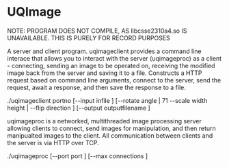 # UQImage

NOTE: PROGRAM DOES NOT COMPILE, AS libcsse2310a4.so IS UNAVAILABLE. THIS IS PURELY FOR RECORD PURPOSES

A server and client program. uqimageclient provides a command line interace that allows you to interact with the server (uqimageproc) as a client - connecting, sending an image to be operated on, receiving the modified image back from the server and saving it to a file. Constructs a HTTP request based on command line arguments, connect to the server, send the request, await a response, and then save the response to a file.

./uqimageclient portno [--input infile ] [--rotate angle | 71
--scale width height | --flip direction ] [--output outputfilename ]

uqimageproc is a networked, multithreaded image processing server allowing clients to connect, send images for manipulation, and then return manipualted images to the client. All communication between clients and the server is via HTTP over TCP.

./uqimageproc [--port port ] [--max connections ]
